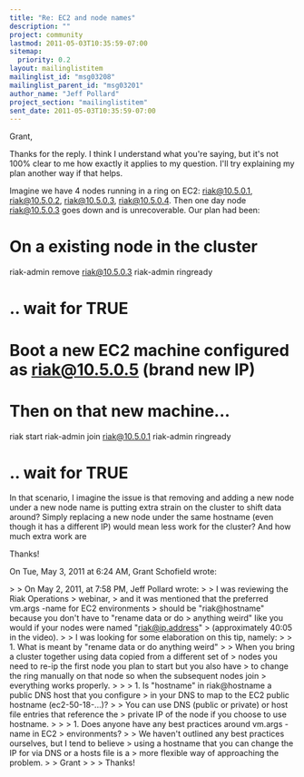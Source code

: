 ```yaml
---
title: "Re: EC2 and node names"
description: ""
project: community
lastmod: 2011-05-03T10:35:59-07:00
sitemap:
  priority: 0.2
layout: mailinglistitem
mailinglist_id: "msg03208"
mailinglist_parent_id: "msg03201"
author_name: "Jeff Pollard"
project_section: "mailinglistitem"
sent_date: 2011-05-03T10:35:59-07:00
---
```



Grant,

Thanks for the reply. I think I understand what you're saying, but it's not
100% clear to me how exactly it applies to my question. I'll try explaining
my plan another way if that helps.

Imagine we have 4 nodes running in a ring on EC2: riak@10.5.0.1,
riak@10.5.0.2, riak@10.5.0.3, riak@10.5.0.4. Then one day node
riak@10.5.0.3 goes down and is unrecoverable. Our plan had been:

# On a existing node in the cluster
riak-admin remove riak@10.5.0.3
riak-admin ringready
# .. wait for TRUE

# Boot a new EC2 machine configured as riak@10.5.0.5 (brand new IP)
# Then on that new machine...
riak start
riak-admin join riak@10.5.0.1
riak-admin ringready
# .. wait for TRUE

In that scenario, I imagine the issue is that removing and adding a new node
under a new node name is putting extra strain on the cluster to shift data
around? Simply replacing a new node under the same hostname (even though it
has a different IP) would mean less work for the cluster? And how much
extra work are

Thanks!

On Tue, May 3, 2011 at 6:24 AM, Grant Schofield  wrote:

&gt;
&gt; On May 2, 2011, at 7:58 PM, Jeff Pollard wrote:
&gt;
&gt; I was reviewing the Riak Operations 
&gt; webinar,
&gt; and it was mentioned that the preferred vm.args -name for EC2 environments
&gt; should be "riak@hostname" because you don't have to "rename data or do
&gt; anything weird" like you would if your nodes were named "riak@ip.address"
&gt; (approximately 40:05 in the video).
&gt;
&gt; I was looking for some elaboration on this tip, namely:
&gt;
&gt; 1. What is meant by "rename data or do anything weird"
&gt;
&gt; When you bring a cluster together using data copied from a different set of
&gt; nodes you need to re-ip the first node you plan to start but you also have
&gt; to change the ring manually on that node so when the subsequent nodes join
&gt; everything works properly.
&gt;
&gt;
&gt; 1. Is "hostname" in riak@hostname a public DNS host that you configure
&gt; in your DNS to map to the EC2 public hostname (ec2-50-18-...)?
&gt;
&gt; You can use DNS (public or private) or host file entries that reference the
&gt; private IP of the node if you choose to use hostname.
&gt;
&gt;
&gt; 1. Does anyone have any best practices around vm.args -name in EC2
&gt; environments?
&gt;
&gt; We haven't outlined any best practices ourselves, but I tend to believe
&gt; using a hostname that you can change the IP for via DNS or a hosts file is a
&gt; more flexible way of approaching the problem.
&gt;
&gt; Grant
&gt;
&gt;
&gt; Thanks!

